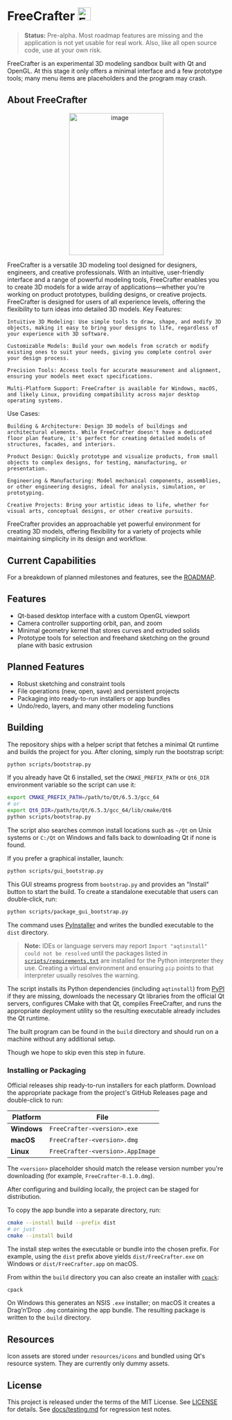 # FreeCrafter  <img width="30" height="30" alt="FreeCrafter Logo" src="https://github.com/user-attachments/assets/4fb35500-bc0c-4275-97a9-96ad20268567" />

> **Status:** Pre-alpha. Most roadmap features are missing and the application is not yet usable for real work.  Also, like all open source code, use at your own risk.

FreeCrafter is an experimental 3D modeling sandbox built with Qt and OpenGL. At this stage it only offers a minimal interface and a few prototype tools; many menu items are placeholders and the program may crash.

## About FreeCrafter

<div align="center">
<img width="218.5" height="328.5" alt="image" src="https://github.com/user-attachments/assets/27a4e54b-a6d0-4513-907d-960175ea2e24" />
</div>


FreeCrafter is a versatile 3D modeling tool designed for designers, engineers, and creative professionals. With an intuitive, user-friendly interface and a range of powerful modeling tools, FreeCrafter enables you to create 3D models for a wide array of applications—whether you're working on product prototypes, building designs, or creative projects. FreeCrafter is designed for users of all experience levels, offering the flexibility to turn ideas into detailed 3D models.
Key Features:

    Intuitive 3D Modeling: Use simple tools to draw, shape, and modify 3D objects, making it easy to bring your designs to life, regardless of your experience with 3D software.

    Customizable Models: Build your own models from scratch or modify existing ones to suit your needs, giving you complete control over your design process.

    Precision Tools: Access tools for accurate measurement and alignment, ensuring your models meet exact specifications.

    Multi-Platform Support: FreeCrafter is available for Windows, macOS, and likely Linux, providing compatibility across major desktop operating systems.

Use Cases:

    Building & Architecture: Design 3D models of buildings and architectural elements. While FreeCrafter doesn't have a dedicated floor plan feature, it's perfect for creating detailed models of structures, facades, and interiors.

    Product Design: Quickly prototype and visualize products, from small objects to complex designs, for testing, manufacturing, or presentation.

    Engineering & Manufacturing: Model mechanical components, assemblies, or other engineering designs, ideal for analysis, simulation, or prototyping.

    Creative Projects: Bring your artistic ideas to life, whether for visual arts, conceptual designs, or other creative pursuits.

FreeCrafter provides an approachable yet powerful environment for creating 3D models, offering flexibility for a variety of projects while maintaining simplicity in its design and workflow.


## Current Capabilities
For a breakdown of planned milestones and features, see the [ROADMAP](ROADMAP.md).

## Features

- Qt-based desktop interface with a custom OpenGL viewport
- Camera controller supporting orbit, pan, and zoom
- Minimal geometry kernel that stores curves and extruded solids
- Prototype tools for selection and freehand sketching on the ground plane with basic extrusion

## Planned Features
- Robust sketching and constraint tools
- File operations (new, open, save) and persistent projects
- Packaging into ready-to-run installers or app bundles
- Undo/redo, layers, and many other modeling functions

## Building

The repository ships with a helper script that fetches a minimal Qt runtime and
builds the project for you. After cloning, simply run the bootstrap script:

```bash
python scripts/bootstrap.py
```

If you already have Qt 6 installed, set the `CMAKE_PREFIX_PATH` or `Qt6_DIR`
environment variable so the script can use it:

```bash
export CMAKE_PREFIX_PATH=/path/to/Qt/6.5.3/gcc_64
# or
export Qt6_DIR=/path/to/Qt/6.5.3/gcc_64/lib/cmake/Qt6
python scripts/bootstrap.py
```

The script also searches common install locations such as `~/Qt` on Unix
systems or `C:/Qt` on Windows and falls back to downloading Qt if none is
found.

If you prefer a graphical installer, launch:

```bash
python scripts/gui_bootstrap.py
```

This GUI streams progress from `bootstrap.py` and provides an "Install" button to start the build. To create a standalone executable that users can double‑click, run:

```bash
python scripts/package_gui_bootstrap.py
```

The command uses [PyInstaller](https://pyinstaller.org/) and writes the bundled executable to the `dist` directory.


> **Note:** IDEs or language servers may report `Import "aqtinstall" could not be resolved`
> until the packages listed in [`scripts/requirements.txt`](scripts/requirements.txt) are
> installed for the Python interpreter they use. Creating a virtual environment and
> ensuring `pip` points to that interpreter usually resolves the warning.

The script installs its Python dependencies (including `aqtinstall`) from
[PyPI](https://pypi.org/project/aqtinstall/) if they are missing, downloads the
necessary Qt libraries from the official Qt servers, configures CMake with that
Qt, compiles FreeCrafter, and runs the appropriate deployment utility so the
resulting executable already includes the Qt runtime.

The built program can be found in the `build` directory and should run on a
machine without any additional setup.

Though we hope to skip even this step in future.

### Installing or Packaging

Official releases ship ready-to-run installers for each platform.  Download the
appropriate package from the project's GitHub Releases page and double-click to
run:

| Platform | File |
| --- | --- |
| **Windows** | `FreeCrafter-<version>.exe` |
| **macOS** | `FreeCrafter-<version>.dmg` |
| **Linux** | `FreeCrafter-<version>.AppImage` |

The `<version>` placeholder should match the release version number you're
downloading (for example, `FreeCrafter-0.1.0.dmg`).

After configuring and building locally, the project can be staged for distribution.

To copy the app bundle into a separate directory, run:

```bash
cmake --install build --prefix dist
# or just
cmake --install build
```

The install step writes the executable or bundle into the chosen prefix. For
example, using the `dist` prefix above yields `dist/FreeCrafter.exe` on Windows
or `dist/FreeCrafter.app` on macOS.

From within the `build` directory you can also create an installer with
[`cpack`](https://cmake.org/cmake/help/latest/module/CPack.html):

```bash
cpack
```

On Windows this generates an NSIS `.exe` installer; on macOS it creates a
Drag’n’Drop `.dmg` containing the app bundle. The resulting package is written
to the `build` directory.

## Resources
Icon assets are stored under `resources/icons` and bundled using Qt's resource system.  They are currently only dummy assets.

## License
This project is released under the terms of the MIT License. See [LICENSE](LICENSE) for details.
See [docs/testing.md](docs/testing.md) for regression test notes.


